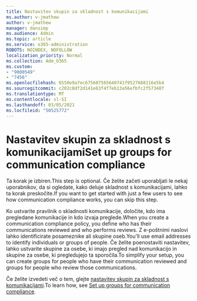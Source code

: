 ```yaml
---
title: Nastavitev skupin za skladnost s komunikacijami
ms.author: v-jmathew
author: v-jmathew
manager: dansimp
ms.audience: Admin
ms.topic: article
ms.service: o365-administration
ROBOTS: NOINDEX, NOFOLLOW
localization_priority: Normal
ms.collection: Adm_O365
ms.custom:
- "9000549"
- "7456"
ms.openlocfilehash: 6550e9a7ec675607565640741f9527688116e5b4
ms.sourcegitcommit: c202c0df2d141e63f4f7eb13a56efbfc2f57348f
ms.translationtype: MT
ms.contentlocale: sl-SI
ms.lasthandoff: 03/05/2021
ms.locfileid: "50525772"
---
```

# <a name="set-up-groups-for-communication-compliance"></a><span data-ttu-id="b5eea-102">Nastavitev skupin za skladnost s komunikacijami</span><span class="sxs-lookup"><span data-stu-id="b5eea-102">Set up groups for communication compliance</span></span>

<span data-ttu-id="b5eea-103">Ta korak je izbiren.</span><span class="sxs-lookup"><span data-stu-id="b5eea-103">This step is optional.</span></span> <span data-ttu-id="b5eea-104">Če želite začeti uporabljati le nekaj uporabnikov, da si ogledate, kako deluje skladnost s komunikacijami, lahko ta korak preskočite.</span><span class="sxs-lookup"><span data-stu-id="b5eea-104">If you want to get started with just a few users to see how communication compliance works, you can skip this step.</span></span>  
  
<span data-ttu-id="b5eea-105">Ko ustvarite pravilnik o skladnosti komunikacije, določite, kdo ima pregledane komunikacije in kdo izvaja preglede.</span><span class="sxs-lookup"><span data-stu-id="b5eea-105">When you create a communication compliance policy, you define who has their communications reviewed and who performs reviews.</span></span> <span data-ttu-id="b5eea-106">Z e-poštnimi naslovi lahko identificirate posameznike ali skupine oseb.</span><span class="sxs-lookup"><span data-stu-id="b5eea-106">You'll use email addresses to identify individuals or groups of people.</span></span> <span data-ttu-id="b5eea-107">Če želite poenostaviti nastavitev, lahko ustvarite skupine za osebe, ki imajo pregled nad komunikacijo in skupine za osebe, ki pregledujejo ta sporočila.</span><span class="sxs-lookup"><span data-stu-id="b5eea-107">To simplify your setup, you can create groups for people who have their communication reviewed and groups for people who review those communications.</span></span>  
  
<span data-ttu-id="b5eea-108">Če želite izvedeti več o tem, glejte [nastavitev skupin za skladnost s komunikacijami](https://go.microsoft.com/fwlink/?linkid=2129594).</span><span class="sxs-lookup"><span data-stu-id="b5eea-108">To learn how, see [Set up groups for communication compliance](https://go.microsoft.com/fwlink/?linkid=2129594).</span></span>
